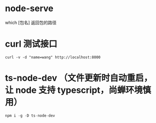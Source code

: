 # node-serve

which [包名] 返回包的路径

# curl 测试接口

`curl -v -d "name=wang" http://localhost:8000`

# ts-node-dev （文件更新时自动重启，让 node 支持 typescript，尚蝉环境慎用）

```javascript
npm i -g -D ts-node-dev
```
